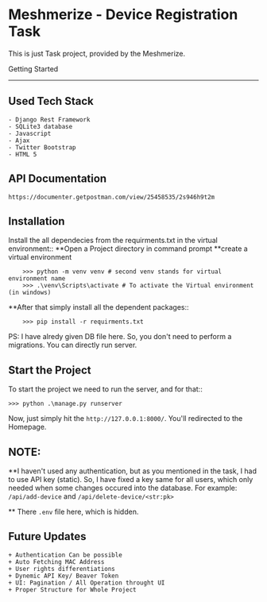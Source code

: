 Meshmerize - Device Registration Task
==================

This is just Task project, provided by the Meshmerize.

Getting Started
***************

Used Tech Stack
-----------------------------------
    - Django Rest Framework
    - SQLite3 database
    - Javascript
    - Ajax
    - Twitter Bootstrap
    - HTML 5

API Documentation
-----------------------------------
    https://documenter.getpostman.com/view/25458535/2s946h9t2m


Installation
-----------------------------------
Install the all dependecies from the requirments.txt in the virtual environment::
**Open a Project directory in command prompt
**create a virtual environment
    
        >>> python -m venv venv # second venv stands for virtual environment name
        >>> .\venv\Scripts\activate # To activate the Virtual environment (in windows)


**After that simply install all the dependent packages::

        >>> pip install -r requirments.txt


PS: I have alredy given DB file here. So, you don't need to perform a migrations. You can directly run server.


Start the Project
--------------------------------------
To start the project we need to run the server, and for that::

    >>> python .\manage.py runserver
        
Now, just simply hit the ``http://127.0.0.1:8000/``. You'll redirected to the Homepage.

NOTE:
--------------------------------------
**I haven't used any authentication, but as you mentioned in the task, I had to use API key (static). So, I have fixed a key same for all users, which only needed when some changes occured into the database. For example: ``/api/add-device`` and ``/api/delete-device/<str:pk>``

** There ``.env`` file here, which is hidden.

Future Updates
-----------------------------------

    + Authentication Can be possible
    + Auto Fetching MAC Address
    + User rights differentiations
    + Dynemic API Key/ Beaver Token
    + UI: Pagination / All Operation throught UI
    + Proper Structure for Whole Project
